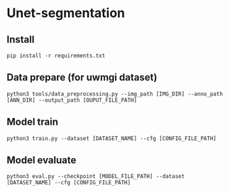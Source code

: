 # Unet-segmentation

## Install

```shell
pip install -r requirements.txt
```

## Data prepare (for uwmgi dataset)
```shell
python3 tools/data_preprocessing.py --img_path [IMG_DIR] --anno_path [ANN_DIR] --output_path [OUPUT_FILE_PATH] 
```

## Model train
```shell
python3 train.py --dataset [DATASET_NAME] --cfg [CONFIG_FILE_PATH]
```

## Model evaluate
```shell
python3 eval.py --checkpoint [MODEL_FILE_PATH] --dataset [DATASET_NAME] --cfg [CONFIG_FILE_PATH]
```
